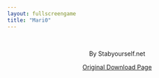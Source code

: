 ```yaml
---
layout: fullscreengame
title: "Mari0"
---
```


<center>
<div>
    <canvas id="canvas" width=1000 height=750 oncontextmenu="event.preventDefault()"></canvas>
    <canvas id="loadingCanvas" oncontextmenu="event.preventDefault()" width="1000" height="750"></canvas>
</div>
<br>
<p>By Stabyourself.net</p>
<p><a href="http://stabyourself.net/mari0/">Original Download Page</a></p>
</center>

<script type='text/javascript'>
window.addEventListener("keydown", function (e) {
    // space and arrow keys
    if ([32, 37, 38, 39, 40].indexOf(e.keyCode) > -1) {
        e.preventDefault();
    }
}, false);

var loadingContext = document.getElementById('loadingCanvas').getContext('2d');

function drawLoadingText(text) {
    var canvas = loadingContext.canvas;

    loadingContext.fillStyle = 'white';
    loadingContext.fillRect(0, 0, canvas.scrollWidth, canvas.scrollHeight);

    loadingContext.font = '2em arial';
    loadingContext.textAlign = 'center'
    loadingContext.fillStyle = 'black';
    loadingContext.fillText(text, canvas.scrollWidth / 2, canvas.scrollHeight / 2);

    loadingContext.fillText("Powered By Emscripten.", canvas.scrollWidth / 2, canvas.scrollHeight / 4);
    loadingContext.fillText("Powered By LÖVE.", canvas.scrollWidth / 2, canvas.scrollHeight / 4 * 3);
}

var Module = {
    arguments: ['./'],
    printErr: console.error.bind(console),
    canvas: (function () {
        var canvas = document.getElementById('canvas');

        // As a default initial behavior, pop up an alert when webgl context is lost. To make your
        // application robust, you may want to override this behavior before shipping!
        // See http://www.khronos.org/registry/webgl/specs/latest/1.0/#5.15.2
        canvas.addEventListener("webglcontextlost", function (e) {
            alert('WebGL context lost. You will need to reload the page.');
            e.preventDefault();
        }, false);

        return canvas;
    })(),
    memoryInitializerPrefixURL: './',
    setStatus: function (text) {
        if (text) {
            drawLoadingText(text);
        } else if (Module.didSyncFS && Module.remainingDependencies === 0) {
            Module.callMain(Module.arguments);
            document.getElementById('loadingCanvas').style.display = 'none';
            document.getElementById('canvas').style.display = 'block';
        }
    },
    didSyncFS: false,
    totalDependencies: 0,
    remainingDependencies: 0,
    monitorRunDependencies: function (left) {
        this.remainingDependencies = left;
        this.totalDependencies = Math.max(this.totalDependencies, left);
        Module.setStatus(left ? 'Preparing... (' + (this.totalDependencies - left) + '/' + this.totalDependencies + ')' : 'All downloads complete.');
    }
};
Module.setStatus('Downloading...');
window.onerror = function (event) {
    // TODO: do not warn on ok events like simulating an infinite loop or exitStatus
    Module.setStatus('Exception thrown, see JavaScript console');
    Module.setStatus = function (text) {
        if (text) Module.printErr('[post-exception status] ' + text);
    };
};
</script>
<script type="text/javascript" src="game.js"></script>
<script async type="text/javascript" src="love.js"></script>